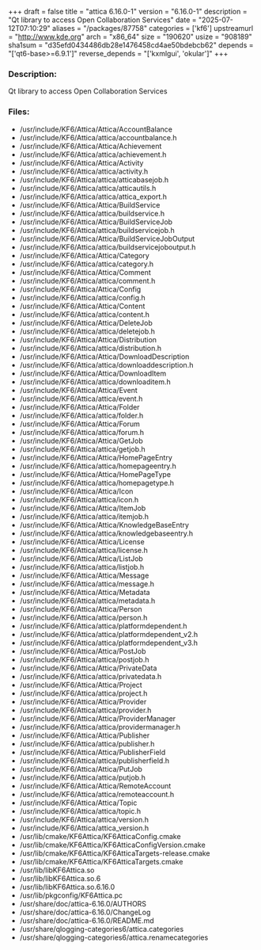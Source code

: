 +++
draft = false
title = "attica 6.16.0-1"
version = "6.16.0-1"
description = "Qt library to access Open Collaboration Services"
date = "2025-07-12T07:10:29"
aliases = "/packages/87758"
categories = ['kf6']
upstreamurl = "http://www.kde.org"
arch = "x86_64"
size = "190620"
usize = "908189"
sha1sum = "d35efd0434486db28e1476458cd4ae50bdebcb62"
depends = "['qt6-base>=6.9.1']"
reverse_depends = "['kxmlgui', 'okular']"
+++
### Description: 
Qt library to access Open Collaboration Services

### Files: 
* /usr/include/KF6/Attica/Attica/AccountBalance
* /usr/include/KF6/Attica/attica/accountbalance.h
* /usr/include/KF6/Attica/Attica/Achievement
* /usr/include/KF6/Attica/attica/achievement.h
* /usr/include/KF6/Attica/Attica/Activity
* /usr/include/KF6/Attica/attica/activity.h
* /usr/include/KF6/Attica/attica/atticabasejob.h
* /usr/include/KF6/Attica/attica/atticautils.h
* /usr/include/KF6/Attica/attica/attica_export.h
* /usr/include/KF6/Attica/Attica/BuildService
* /usr/include/KF6/Attica/attica/buildservice.h
* /usr/include/KF6/Attica/Attica/BuildServiceJob
* /usr/include/KF6/Attica/attica/buildservicejob.h
* /usr/include/KF6/Attica/Attica/BuildServiceJobOutput
* /usr/include/KF6/Attica/attica/buildservicejoboutput.h
* /usr/include/KF6/Attica/Attica/Category
* /usr/include/KF6/Attica/attica/category.h
* /usr/include/KF6/Attica/Attica/Comment
* /usr/include/KF6/Attica/attica/comment.h
* /usr/include/KF6/Attica/Attica/Config
* /usr/include/KF6/Attica/attica/config.h
* /usr/include/KF6/Attica/Attica/Content
* /usr/include/KF6/Attica/attica/content.h
* /usr/include/KF6/Attica/Attica/DeleteJob
* /usr/include/KF6/Attica/attica/deletejob.h
* /usr/include/KF6/Attica/Attica/Distribution
* /usr/include/KF6/Attica/attica/distribution.h
* /usr/include/KF6/Attica/Attica/DownloadDescription
* /usr/include/KF6/Attica/attica/downloaddescription.h
* /usr/include/KF6/Attica/Attica/DownloadItem
* /usr/include/KF6/Attica/attica/downloaditem.h
* /usr/include/KF6/Attica/Attica/Event
* /usr/include/KF6/Attica/attica/event.h
* /usr/include/KF6/Attica/Attica/Folder
* /usr/include/KF6/Attica/attica/folder.h
* /usr/include/KF6/Attica/Attica/Forum
* /usr/include/KF6/Attica/attica/forum.h
* /usr/include/KF6/Attica/Attica/GetJob
* /usr/include/KF6/Attica/attica/getjob.h
* /usr/include/KF6/Attica/Attica/HomePageEntry
* /usr/include/KF6/Attica/attica/homepageentry.h
* /usr/include/KF6/Attica/Attica/HomePageType
* /usr/include/KF6/Attica/attica/homepagetype.h
* /usr/include/KF6/Attica/Attica/Icon
* /usr/include/KF6/Attica/attica/icon.h
* /usr/include/KF6/Attica/Attica/ItemJob
* /usr/include/KF6/Attica/attica/itemjob.h
* /usr/include/KF6/Attica/Attica/KnowledgeBaseEntry
* /usr/include/KF6/Attica/attica/knowledgebaseentry.h
* /usr/include/KF6/Attica/Attica/License
* /usr/include/KF6/Attica/attica/license.h
* /usr/include/KF6/Attica/Attica/ListJob
* /usr/include/KF6/Attica/attica/listjob.h
* /usr/include/KF6/Attica/Attica/Message
* /usr/include/KF6/Attica/attica/message.h
* /usr/include/KF6/Attica/Attica/Metadata
* /usr/include/KF6/Attica/attica/metadata.h
* /usr/include/KF6/Attica/Attica/Person
* /usr/include/KF6/Attica/attica/person.h
* /usr/include/KF6/Attica/attica/platformdependent.h
* /usr/include/KF6/Attica/attica/platformdependent_v2.h
* /usr/include/KF6/Attica/attica/platformdependent_v3.h
* /usr/include/KF6/Attica/Attica/PostJob
* /usr/include/KF6/Attica/attica/postjob.h
* /usr/include/KF6/Attica/Attica/PrivateData
* /usr/include/KF6/Attica/attica/privatedata.h
* /usr/include/KF6/Attica/Attica/Project
* /usr/include/KF6/Attica/attica/project.h
* /usr/include/KF6/Attica/Attica/Provider
* /usr/include/KF6/Attica/attica/provider.h
* /usr/include/KF6/Attica/Attica/ProviderManager
* /usr/include/KF6/Attica/attica/providermanager.h
* /usr/include/KF6/Attica/Attica/Publisher
* /usr/include/KF6/Attica/attica/publisher.h
* /usr/include/KF6/Attica/Attica/PublisherField
* /usr/include/KF6/Attica/attica/publisherfield.h
* /usr/include/KF6/Attica/Attica/PutJob
* /usr/include/KF6/Attica/attica/putjob.h
* /usr/include/KF6/Attica/Attica/RemoteAccount
* /usr/include/KF6/Attica/attica/remoteaccount.h
* /usr/include/KF6/Attica/Attica/Topic
* /usr/include/KF6/Attica/attica/topic.h
* /usr/include/KF6/Attica/attica/version.h
* /usr/include/KF6/Attica/attica_version.h
* /usr/lib/cmake/KF6Attica/KF6AtticaConfig.cmake
* /usr/lib/cmake/KF6Attica/KF6AtticaConfigVersion.cmake
* /usr/lib/cmake/KF6Attica/KF6AtticaTargets-release.cmake
* /usr/lib/cmake/KF6Attica/KF6AtticaTargets.cmake
* /usr/lib/libKF6Attica.so
* /usr/lib/libKF6Attica.so.6
* /usr/lib/libKF6Attica.so.6.16.0
* /usr/lib/pkgconfig/KF6Attica.pc
* /usr/share/doc/attica-6.16.0/AUTHORS
* /usr/share/doc/attica-6.16.0/ChangeLog
* /usr/share/doc/attica-6.16.0/README.md
* /usr/share/qlogging-categories6/attica.categories
* /usr/share/qlogging-categories6/attica.renamecategories
